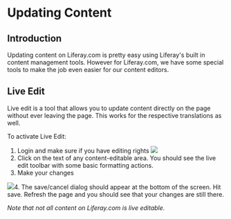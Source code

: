# Updating Content

## Introduction

Updating content on Liferay.com is pretty easy using Liferay's built in content
management tools. However for Liferay.com, we have some special tools to make
the job even easier for our content editors.

## Live Edit

Live edit is a tool that allows you to update content directly on the page
without ever leaving the page. This works for the respective translations as
well.

To activate Live Edit:

1. Login and make sure if you have editing rights
   <img src="/images/web/Updating_Content/live-edit-1.png">
2. Click on the text of any content-editable area. You should see the live edit
   toolbar with some basic formatting actions. </img>
3. Make your changes

<img src="/images/web/Updating_Content/live-edit-2.png">4. The save/cancel dialog
   should appear at the bottom of the screen. Hit save. Refresh the page and you should see that your changes are still there.</img>

<em>Note that not all content on Liferay.com is live editable.</em>